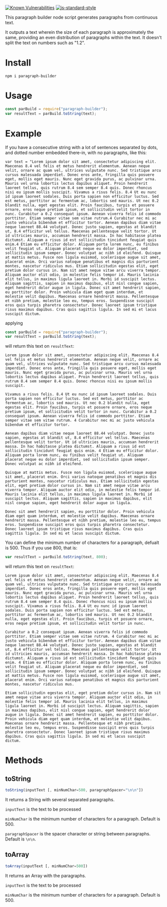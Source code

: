 [![Known Vulnerabilities](https://snyk.io/test/github/jfoclpf/paragraph-builder/badge.svg?targetFile=package.json)](https://snyk.io/test/github/jfoclpf/paragraph-builder?targetFile=package.json) [![js-standard-style][js-standard-style_img]][js-standard-style_url]

[js-standard-style_img]: https://img.shields.io/badge/code%20style-standard-brightgreen.svg
[js-standard-style_url]: https://standardjs.com/

This paragraph builder node script generates paragraphs from continuous text.

It outputs a text wherein the size of each paragraph is approximately the same, providing an even distribution of paragraphs within the text. It doesn't split the text on numbers such as "1.2".

# Install

`npm i paragraph-builder`

# Usage

```js
const parBuild = require("paragraph-builder");
var resultText = parBuild.toString(text);
```

# Example

If you have a consecutive string with a lot of sentences separated by dots, and dotted number embedded there-in, with no paragraphs, like this:

``
var text = "Lorem ipsum dolor sit amet, consectetur adipiscing elit. Maecenas 8.4 vel felis et metus hendrerit elementum. Aenean neque velit, ornare ac quam vel, ultrices vulputate nunc. Sed tristique arcu cursus malesuada imperdiet. Donec eros ante, fringilla quis posuere eget, mollis eget mauris. Nunc eget gravida purus, ac pulvinar urna. Mauris vel urna lobortis lectus dapibus aliquet. Proin hendrerit laoreet tellus, quis rutrum 8.4 sem semper 8.4 quis. Donec rhoncus nisi eu ipsum mollis suscipit. Vivamus a risus felis. 8.4 Ut eu nunc id ipsum laoreet sodales. Duis porta sapien non efficitur luctus. Sed est metus, porttitor ac fermentum ac, lobortis sed mauris. Ut nec 0.2 blandit nulla, eget egestas elit. Proin faucibus, turpis et posuere ornare, eros neque pretium ipsum, et sollicitudin velit tortor in nunc. Curabitur a 0.2 consequat ipsum. Aenean viverra felis id commodo porttitor. Etiam semper vitae sem vitae rutrum.4 Curabitur nec mi ac justo vehicula bibendum et efficitur tortor. Aenean dapibus diam vitae neque laoreet 88.44 volutpat. Donec justo sapien, egestas at blandit ut, 8.4 efficitur vel tellus. Maecenas pellentesque velit tortor. Ut id ultricies mauris, accumsan hendrerit massa. In hac habitasse platea dictumst. Aliquam a risus id est sollicitudin tincidunt feugiat quis enim.4 Etiam eu efficitur dolor. Aliquam porta lorem nunc, eu finibus velit feugiat ut. Aliquam placerat neque eu dolor imperdiet, sed sollicitudin ipsum semper. Donec volutpat ac nibh id eleifend. Quisque at mattis metus. Fusce non ligula euismod, scelerisque augue sit amet, placerat enim. Orci varius natoque penatibus et magnis dis parturient montes, nascetur ridiculus mus. Etiam sollicitudin egestas elit, eget pretium dolor cursus in. Nam sit amet neque vitae arcu viverra tempor. Aliquam auctor elit odio, in molestie felis tempor id. Mauris lacinia elit tellus, in maximus ligula laoreet in. Morbi id suscipit lectus. Aliquam sagittis, sapien in maximus dapibus, elit nisl congue sapien, eget hendrerit dolor augue in ligula. Donec sit amet hendrerit sapien, eu porttitor dolor. Proin vehicula diam eget quam interdum, et molestie velit dapibus. Maecenas ornare hendrerit massa. Pellentesque et nibh pretium, molestie leo eu, tempus eros. Suspendisse suscipit eros quis turpis pharetra consectetur. Donec laoreet ipsum tristique risus maximus dapibus. Cras quis sagittis ligula. In sed mi et lacus suscipit dictum.
``

applying

```js
const parBuild = require("paragraph-builder");
var resultText = parBuild.toString(text);
```

will return this text on `resultText`:

``
Lorem ipsum dolor sit amet, consectetur adipiscing elit. Maecenas 8.4 vel felis et metus hendrerit elementum. Aenean neque velit, ornare ac quam vel, ultrices vulputate nunc. Sed tristique arcu cursus malesuada imperdiet. Donec eros ante, fringilla quis posuere eget, mollis eget mauris. Nunc eget gravida purus, ac pulvinar urna. Mauris vel urna lobortis lectus dapibus aliquet. Proin hendrerit laoreet tellus, quis rutrum 8.4 sem semper 8.4 quis. Donec rhoncus nisi eu ipsum mollis suscipit.
``

``
Vivamus a risus felis. 8.4 Ut eu nunc id ipsum laoreet sodales. Duis porta sapien non efficitur luctus. Sed est metus, porttitor ac fermentum ac, lobortis sed mauris. Ut nec 0.2 blandit nulla, eget egestas elit. Proin faucibus, turpis et posuere ornare, eros neque pretium ipsum, et sollicitudin velit tortor in nunc. Curabitur a 0.2 consequat ipsum. Aenean viverra felis id commodo porttitor. Etiam semper vitae sem vitae rutrum. 4 Curabitur nec mi ac justo vehicula bibendum et efficitur tortor.
``

``
Aenean dapibus diam vitae neque laoreet 88.44 volutpat. Donec justo sapien, egestas at blandit ut, 8.4 efficitur vel tellus. Maecenas pellentesque velit tortor. Ut id ultricies mauris, accumsan hendrerit massa. In hac habitasse platea dictumst. Aliquam a risus id est sollicitudin tincidunt feugiat quis enim. 4 Etiam eu efficitur dolor. Aliquam porta lorem nunc, eu finibus velit feugiat ut. Aliquam placerat neque eu dolor imperdiet, sed sollicitudin ipsum semper. Donec volutpat ac nibh id eleifend.
``

``
Quisque at mattis metus. Fusce non ligula euismod, scelerisque augue sit amet, placerat enim. Orci varius natoque penatibus et magnis dis parturient montes, nascetur ridiculus mus. Etiam sollicitudin egestas elit, eget pretium dolor cursus in. Nam sit amet neque vitae arcu viverra tempor. Aliquam auctor elit odio, in molestie felis tempor id. Mauris lacinia elit tellus, in maximus ligula laoreet in. Morbi id suscipit lectus. Aliquam sagittis, sapien in maximus dapibus, elit nisl congue sapien, eget hendrerit dolor augue in ligula.
``

``
Donec sit amet hendrerit sapien, eu porttitor dolor. Proin vehicula diam eget quam interdum, et molestie velit dapibus. Maecenas ornare hendrerit massa. Pellentesque et nibh pretium, molestie leo eu, tempus eros. Suspendisse suscipit eros quis turpis pharetra consectetur. Donec laoreet ipsum tristique risus maximus dapibus. Cras quis sagittis ligula. In sed mi et lacus suscipit dictum.
``

You can define the minimum number of characters for a paragraph, defualt is 500. Thus if you use 800, that is:

```js
var resultText = parBuild.toString(text, 800);
```

will return this text on `resultText`:

``
Lorem ipsum dolor sit amet, consectetur adipiscing elit. Maecenas 8.4 vel felis et metus hendrerit elementum. Aenean neque velit, ornare ac quam vel, ultrices vulputate nunc. Sed tristique arcu cursus malesuada imperdiet. Donec eros ante, fringilla quis posuere eget, mollis eget mauris. Nunc eget gravida purus, ac pulvinar urna. Mauris vel urna lobortis lectus dapibus aliquet. Proin hendrerit laoreet tellus, quis rutrum 8.4 sem semper 8.4 quis. Donec rhoncus nisi eu ipsum mollis suscipit. Vivamus a risus felis. 8.4 Ut eu nunc id ipsum laoreet sodales. Duis porta sapien non efficitur luctus. Sed est metus, porttitor ac fermentum ac, lobortis sed mauris. Ut nec 0.2 blandit nulla, eget egestas elit. Proin faucibus, turpis et posuere ornare, eros neque pretium ipsum, et sollicitudin velit tortor in nunc.
``

``
Curabitur a 0.2 consequat ipsum. Aenean viverra felis id commodo porttitor. Etiam semper vitae sem vitae rutrum. 4 Curabitur nec mi ac justo vehicula bibendum et efficitur tortor. Aenean dapibus diam vitae neque laoreet 88.44 volutpat. Donec justo sapien, egestas at blandit ut, 8.4 efficitur vel tellus. Maecenas pellentesque velit tortor. Ut id ultricies mauris, accumsan hendrerit massa. In hac habitasse platea dictumst. Aliquam a risus id est sollicitudin tincidunt feugiat quis enim. 4 Etiam eu efficitur dolor. Aliquam porta lorem nunc, eu finibus velit feugiat ut. Aliquam placerat neque eu dolor imperdiet, sed sollicitudin ipsum semper. Donec volutpat ac nibh id eleifend. Quisque at mattis metus. Fusce non ligula euismod, scelerisque augue sit amet, placerat enim. Orci varius natoque penatibus et magnis dis parturient montes, nascetur ridiculus mus.
``

``
Etiam sollicitudin egestas elit, eget pretium dolor cursus in. Nam sit amet neque vitae arcu viverra tempor. Aliquam auctor elit odio, in molestie felis tempor id. Mauris lacinia elit tellus, in maximus ligula laoreet in. Morbi id suscipit lectus. Aliquam sagittis, sapien in maximus dapibus, elit nisl congue sapien, eget hendrerit dolor augue in ligula. Donec sit amet hendrerit sapien, eu porttitor dolor. Proin vehicula diam eget quam interdum, et molestie velit dapibus. Maecenas ornare hendrerit massa. Pellentesque et nibh pretium, molestie leo eu, tempus eros. Suspendisse suscipit eros quis turpis pharetra consectetur. Donec laoreet ipsum tristique risus maximus dapibus. Cras quis sagittis ligula. In sed mi et lacus suscipit dictum.
``

# Methods

## toString

```js
toString(inputText [, minNumChar=500, paragraphSpacer="\n\n"])
```

It returns a String with several separated paragraphs.

`inputText` is the text to be processed

`minNumChar` is the minimum number of characters for a paragraph. Default is 500.

`paragraphSpacer` is the spacer character or string between paragraphs. Default is `\n\n`.

## toArray

```js
toArray(inputText [, minNumChar=500])
```

It returns an Array with the paragraphs.

`inputText` is the text to be processed

`minNumChar` is the minimum number of characters for a paragraph. Default is 500.
